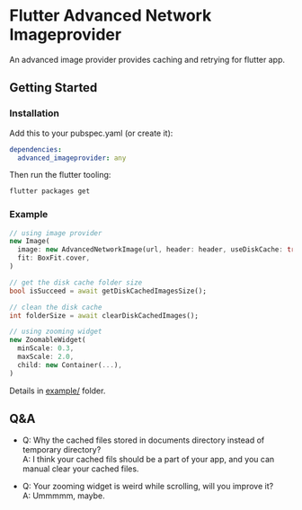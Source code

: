 # Flutter Advanced Network Imageprovider

An advanced image provider provides caching and retrying for flutter app.

## Getting Started

### Installation
Add this to your pubspec.yaml (or create it):
```yaml
dependencies:
  advanced_imageprovider: any
```
Then run the flutter tooling:
```bash
flutter packages get
```

### Example
```dart
// using image provider
new Image(
  image: new AdvancedNetworkImage(url, header: header, useDiskCache: true),
  fit: BoxFit.cover,
)
```
```dart
// get the disk cache folder size
bool isSucceed = await getDiskCachedImagesSize();
```
```dart
// clean the disk cache
int folderSize = await clearDiskCachedImages();
```
```dart
// using zooming widget
new ZoomableWidget(
  minScale: 0.3,
  maxScale: 2.0,
  child: new Container(...),
)
```

Details in [example/](https://github.com/mchome/flutter_advanced_networkimage/tree/master/example) folder.

## Q&A
- Q: Why the cached files stored in documents directory instead of temporary directory?  
  A: I think your cached fils should be a part of your app, and you can manual clear your cached files.

- Q: Your zooming widget is weird while scrolling, will you improve it?  
  A: Ummmmm, maybe.